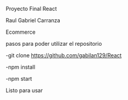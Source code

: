 Proyecto Final React 

Raul Gabriel Carranza

Ecommerce

pasos para poder utilizar el repositorio

-git clone https://github.com/gabilan129/React

-npm install

-npm start

Listo para usar 



